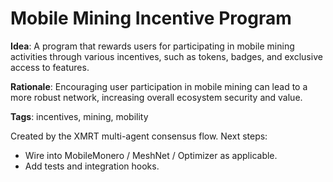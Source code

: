 # Mobile Mining Incentive Program

**Idea**: A program that rewards users for participating in mobile mining activities through various incentives, such as tokens, badges, and exclusive access to features.

**Rationale**: Encouraging user participation in mobile mining can lead to a more robust network, increasing overall ecosystem security and value.

**Tags**: incentives, mining, mobility

Created by the XMRT multi-agent consensus flow.
Next steps:
- Wire into MobileMonero / MeshNet / Optimizer as applicable.
- Add tests and integration hooks.
